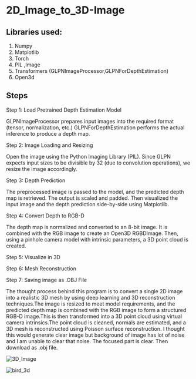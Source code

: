 # 2D_Image_to_3D-Image

## Libraries used:

1. Numpy
2. Matplotlib
3. Torch
4. PIL ,Image
5. Transformers (GLPNImageProcessor,GLPNForDepthEstimation)
6. Open3d

## Steps

Step 1: Load Pretrained Depth Estimation Model

GLPNImageProcessor prepares input images into the required format (tensor, normalization, etc.)
GLPNForDepthEstimation performs the actual inference to produce a depth map.

Step 2: Image Loading and Resizing

Open the image using the Python Imaging Library (PIL). Since GLPN expects input sizes to be divisible by 32 (due to convolution operations), we resize the image accordingly.

Step 3: Depth Prediction

The preprocessed image is passed to the model, and the predicted depth map is retrieved. The output is scaled and padded.
Then visualized the input image and the depth prediction side-by-side using Matplotlib.

Step 4: Convert Depth to RGB-D

The depth map is normalized and converted to an 8-bit image. It is combined with the RGB image to create an Open3D RGBDImage. Then, using a pinhole camera model with intrinsic parameters, a 3D point cloud is created.

Step 5: Visualize in 3D

Step 6: Mesh Reconstruction

Step 7: Saving image as .OBJ File

The thought process behind this program is to convert a single 2D image into a realistic 3D mesh by using deep learning and 3D reconstruction techniques.The image is resized to meet model requirements, and the predicted depth map is combined with the RGB image to form a structured RGB-D image.This is then transformed into a 3D point cloud using virtual camera intrinsics.The point cloud is cleaned, normals are estimated, and a 3D mesh is reconstructed using Poisson surface reconstruction.
I thought this would generate clear image but background of image has lot of noise and I am unable to clear that noise. The focused part is clear. Then download as .obj file.


![3D_Image](https://github.com/user-attachments/assets/6f32d436-e8e6-48f8-840c-8aa8444f3a3c)


![bird_3d](https://github.com/user-attachments/assets/ec40887d-00a2-46b1-902e-28f3e47a00a8)


